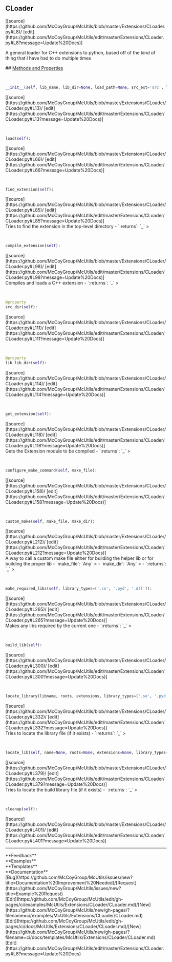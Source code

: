 ## <a id="McUtils.Extensions.CLoader.CLoader">CLoader</a> 

<div class="docs-source-link" markdown="1">
[[source](https://github.com/McCoyGroup/McUtils/blob/master/Extensions/CLoader.py#L8)/
[edit](https://github.com/McCoyGroup/McUtils/edit/master/Extensions/CLoader.py#L8?message=Update%20Docs)]
</div>

A general loader for C++ extensions to python, based off of the kind of thing that I have had to do multiple times







<div class="collapsible-section">
 <div class="collapsible-section collapsible-section-header" markdown="1">
## <a class="collapse-link" data-toggle="collapse" href="#methods" markdown="1"> Methods and Properties</a> <a class="float-right" data-toggle="collapse" href="#methods"><i class="fa fa-chevron-down"></i></a>
 </div>
 <div class="collapsible-section collapsible-section-body collapse show" id="methods" markdown="1">
 
<a id="McUtils.Extensions.CLoader.CLoader.__init__" class="docs-object-method">&nbsp;</a> 
```python
__init__(self, lib_name, lib_dir=None, load_path=None, src_ext='src', libs_ext='libs', description='An extension module', version='1.0.0', include_dirs=None, runtime_dirs=None, linked_libs=None, macros=None, extra_link_args=None, extra_compile_args=None, extra_objects=None, source_files=None, build_script=None, requires_make=True, out_dir=None, cleanup_build=True, recompile=False): 
```
<div class="docs-source-link" markdown="1">
[[source](https://github.com/McCoyGroup/McUtils/blob/master/Extensions/CLoader/CLoader.py#L13)/
[edit](https://github.com/McCoyGroup/McUtils/edit/master/Extensions/CLoader/CLoader.py#L13?message=Update%20Docs)]
</div>


<a id="McUtils.Extensions.CLoader.CLoader.load" class="docs-object-method">&nbsp;</a> 
```python
load(self): 
```
<div class="docs-source-link" markdown="1">
[[source](https://github.com/McCoyGroup/McUtils/blob/master/Extensions/CLoader/CLoader.py#L66)/
[edit](https://github.com/McCoyGroup/McUtils/edit/master/Extensions/CLoader/CLoader.py#L66?message=Update%20Docs)]
</div>


<a id="McUtils.Extensions.CLoader.CLoader.find_extension" class="docs-object-method">&nbsp;</a> 
```python
find_extension(self): 
```
<div class="docs-source-link" markdown="1">
[[source](https://github.com/McCoyGroup/McUtils/blob/master/Extensions/CLoader/CLoader.py#L85)/
[edit](https://github.com/McCoyGroup/McUtils/edit/master/Extensions/CLoader/CLoader.py#L85?message=Update%20Docs)]
</div>
Tries to find the extension in the top-level directory
  - `:returns`: `_`
    >


<a id="McUtils.Extensions.CLoader.CLoader.compile_extension" class="docs-object-method">&nbsp;</a> 
```python
compile_extension(self): 
```
<div class="docs-source-link" markdown="1">
[[source](https://github.com/McCoyGroup/McUtils/blob/master/Extensions/CLoader/CLoader.py#L98)/
[edit](https://github.com/McCoyGroup/McUtils/edit/master/Extensions/CLoader/CLoader.py#L98?message=Update%20Docs)]
</div>
Compiles and loads a C++ extension
  - `:returns`: `_`
    >


<a id="McUtils.Extensions.CLoader.CLoader.src_dir" class="docs-object-method">&nbsp;</a> 
```python
@property
src_dir(self): 
```
<div class="docs-source-link" markdown="1">
[[source](https://github.com/McCoyGroup/McUtils/blob/master/Extensions/CLoader/CLoader.py#L111)/
[edit](https://github.com/McCoyGroup/McUtils/edit/master/Extensions/CLoader/CLoader.py#L111?message=Update%20Docs)]
</div>


<a id="McUtils.Extensions.CLoader.CLoader.lib_lib_dir" class="docs-object-method">&nbsp;</a> 
```python
@property
lib_lib_dir(self): 
```
<div class="docs-source-link" markdown="1">
[[source](https://github.com/McCoyGroup/McUtils/blob/master/Extensions/CLoader/CLoader.py#L114)/
[edit](https://github.com/McCoyGroup/McUtils/edit/master/Extensions/CLoader/CLoader.py#L114?message=Update%20Docs)]
</div>


<a id="McUtils.Extensions.CLoader.CLoader.get_extension" class="docs-object-method">&nbsp;</a> 
```python
get_extension(self): 
```
<div class="docs-source-link" markdown="1">
[[source](https://github.com/McCoyGroup/McUtils/blob/master/Extensions/CLoader/CLoader.py#L118)/
[edit](https://github.com/McCoyGroup/McUtils/edit/master/Extensions/CLoader/CLoader.py#L118?message=Update%20Docs)]
</div>
Gets the Extension module to be compiled
  - `:returns`: `_`
    >


<a id="McUtils.Extensions.CLoader.CLoader.configure_make_command" class="docs-object-method">&nbsp;</a> 
```python
configure_make_command(self, make_file): 
```
<div class="docs-source-link" markdown="1">
[[source](https://github.com/McCoyGroup/McUtils/blob/master/Extensions/CLoader/CLoader.py#L158)/
[edit](https://github.com/McCoyGroup/McUtils/edit/master/Extensions/CLoader/CLoader.py#L158?message=Update%20Docs)]
</div>


<a id="McUtils.Extensions.CLoader.CLoader.custom_make" class="docs-object-method">&nbsp;</a> 
```python
custom_make(self, make_file, make_dir): 
```
<div class="docs-source-link" markdown="1">
[[source](https://github.com/McCoyGroup/McUtils/blob/master/Extensions/CLoader/CLoader.py#L212)/
[edit](https://github.com/McCoyGroup/McUtils/edit/master/Extensions/CLoader/CLoader.py#L212?message=Update%20Docs)]
</div>
A way to call a custom make file either for building the helper lib or for building the proper lib
  - `make_file`: `Any`
    > 
  - `make_dir`: `Any`
    > 
  - `:returns`: `_`
    >


<a id="McUtils.Extensions.CLoader.CLoader.make_required_libs" class="docs-object-method">&nbsp;</a> 
```python
make_required_libs(self, library_types=('.so', '.pyd', '.dll')): 
```
<div class="docs-source-link" markdown="1">
[[source](https://github.com/McCoyGroup/McUtils/blob/master/Extensions/CLoader/CLoader.py#L265)/
[edit](https://github.com/McCoyGroup/McUtils/edit/master/Extensions/CLoader/CLoader.py#L265?message=Update%20Docs)]
</div>
Makes any libs required by the current one
  - `:returns`: `_`
    >


<a id="McUtils.Extensions.CLoader.CLoader.build_lib" class="docs-object-method">&nbsp;</a> 
```python
build_lib(self): 
```
<div class="docs-source-link" markdown="1">
[[source](https://github.com/McCoyGroup/McUtils/blob/master/Extensions/CLoader/CLoader.py#L300)/
[edit](https://github.com/McCoyGroup/McUtils/edit/master/Extensions/CLoader/CLoader.py#L300?message=Update%20Docs)]
</div>


<a id="McUtils.Extensions.CLoader.CLoader.locate_library" class="docs-object-method">&nbsp;</a> 
```python
locate_library(libname, roots, extensions, library_types=('.so', '.pyd', '.dll')): 
```
<div class="docs-source-link" markdown="1">
[[source](https://github.com/McCoyGroup/McUtils/blob/master/Extensions/CLoader/CLoader.py#L332)/
[edit](https://github.com/McCoyGroup/McUtils/edit/master/Extensions/CLoader/CLoader.py#L332?message=Update%20Docs)]
</div>
Tries to locate the library file (if it exists)
  - `:returns`: `_`
    >


<a id="McUtils.Extensions.CLoader.CLoader.locate_lib" class="docs-object-method">&nbsp;</a> 
```python
locate_lib(self, name=None, roots=None, extensions=None, library_types=('.so', '.pyd', '.dll')): 
```
<div class="docs-source-link" markdown="1">
[[source](https://github.com/McCoyGroup/McUtils/blob/master/Extensions/CLoader/CLoader.py#L379)/
[edit](https://github.com/McCoyGroup/McUtils/edit/master/Extensions/CLoader/CLoader.py#L379?message=Update%20Docs)]
</div>
Tries to locate the build library file (if it exists)
  - `:returns`: `_`
    >


<a id="McUtils.Extensions.CLoader.CLoader.cleanup" class="docs-object-method">&nbsp;</a> 
```python
cleanup(self): 
```
<div class="docs-source-link" markdown="1">
[[source](https://github.com/McCoyGroup/McUtils/blob/master/Extensions/CLoader/CLoader.py#L401)/
[edit](https://github.com/McCoyGroup/McUtils/edit/master/Extensions/CLoader/CLoader.py#L401?message=Update%20Docs)]
</div>
 </div>
</div>












---


<div markdown="1" class="text-secondary">
<div class="container">
  <div class="row">
   <div class="col" markdown="1">
**Feedback**   
</div>
   <div class="col" markdown="1">
**Examples**   
</div>
   <div class="col" markdown="1">
**Templates**   
</div>
   <div class="col" markdown="1">
**Documentation**   
</div>
   <div class="col" markdown="1">
   
</div>
   <div class="col" markdown="1">
   
</div>
   <div class="col" markdown="1">
   
</div>
</div>
  <div class="row">
   <div class="col" markdown="1">
[Bug](https://github.com/McCoyGroup/McUtils/issues/new?title=Documentation%20Improvement%20Needed)/[Request](https://github.com/McCoyGroup/McUtils/issues/new?title=Example%20Request)   
</div>
   <div class="col" markdown="1">
[Edit](https://github.com/McCoyGroup/McUtils/edit/gh-pages/ci/examples/McUtils/Extensions/CLoader/CLoader.md)/[New](https://github.com/McCoyGroup/McUtils/new/gh-pages/?filename=ci/examples/McUtils/Extensions/CLoader/CLoader.md)   
</div>
   <div class="col" markdown="1">
[Edit](https://github.com/McCoyGroup/McUtils/edit/gh-pages/ci/docs/McUtils/Extensions/CLoader/CLoader.md)/[New](https://github.com/McCoyGroup/McUtils/new/gh-pages/?filename=ci/docs/templates/McUtils/Extensions/CLoader/CLoader.md)   
</div>
   <div class="col" markdown="1">
[Edit](https://github.com/McCoyGroup/McUtils/edit/master/Extensions/CLoader.py#L8?message=Update%20Docs)   
</div>
   <div class="col" markdown="1">
   
</div>
   <div class="col" markdown="1">
   
</div>
   <div class="col" markdown="1">
   
</div>
</div>
</div>
</div>